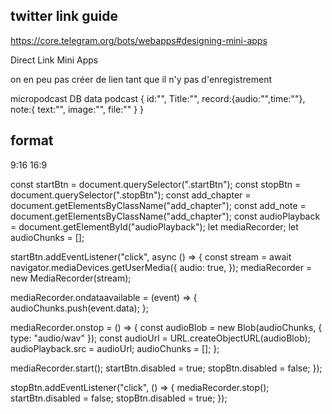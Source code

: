 ## twitter link guide

https://core.telegram.org/bots/webapps#designing-mini-apps

Direct Link Mini Apps

on en peu pas créer de lien tant que il n'y pas d'enregistrement

micropodcast DB data
podcast
{
id:"",
Title:"",
record:{audio:"",time:""},
note:{
text:"",
image:"",
file:""
}
}

## format

9:16
16:9

const startBtn = document.querySelector(".startBtn");
const stopBtn = document.querySelector(".stopBtn");
const add_chapter = document.getElementsByClassName("add_chapter");
const add_note = document.getElementsByClassName("add_chapter");
const audioPlayback = document.getElementById("audioPlayback");
let mediaRecorder;
let audioChunks = [];

startBtn.addEventListener("click", async () => {
const stream = await navigator.mediaDevices.getUserMedia({
audio: true,
});
mediaRecorder = new MediaRecorder(stream);

mediaRecorder.ondataavailable = (event) => {
audioChunks.push(event.data);
};

mediaRecorder.onstop = () => {
const audioBlob = new Blob(audioChunks, { type: "audio/wav" });
const audioUrl = URL.createObjectURL(audioBlob);
audioPlayback.src = audioUrl;
audioChunks = [];
};

mediaRecorder.start();
startBtn.disabled = true;
stopBtn.disabled = false;
});

stopBtn.addEventListener("click", () => {
mediaRecorder.stop();
startBtn.disabled = false;
stopBtn.disabled = true;
});
